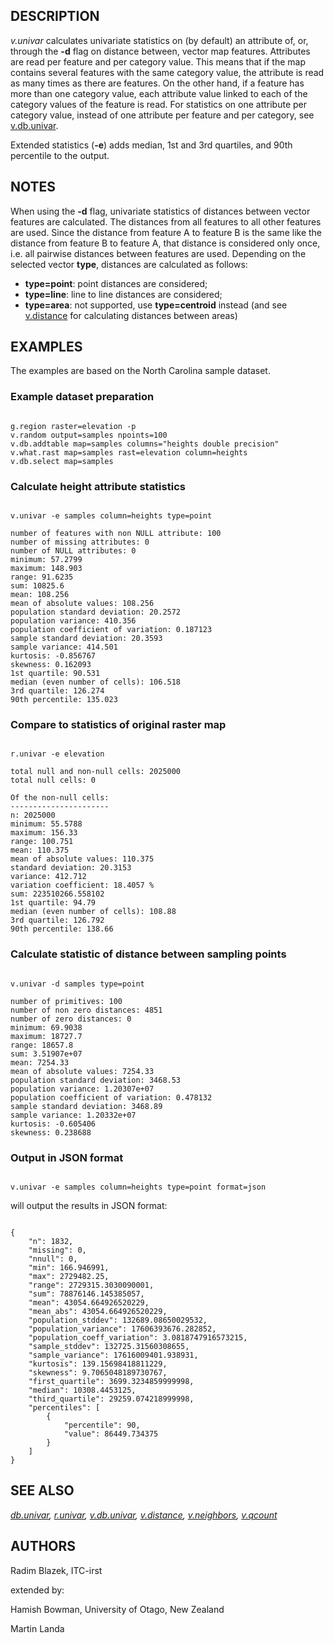 
## DESCRIPTION

*v.univar* calculates univariate statistics on (by default) an attribute
of, or, through the **-d** flag on distance between, vector map features.
Attributes are read per feature and per category value. This means that if the
map contains several features with the same category value, the attribute is
read as many times as there are features. On the other hand, if a feature has
more than one category value, each attribute value linked to each of the
category values of the feature is read. For statistics on one attribute
per category value, instead of one attribute per feature and per category,
see [v.db.univar](v.db.univar.html).

Extended statistics (**-e**) adds median, 1st and 3rd quartiles, and 90th
percentile to the output.

## NOTES

When using the **-d** flag, univariate statistics of distances
between vector features are calculated. The distances from all features
to all other features are used. Since the distance from feature A to
feature B is the same like the distance from feature B to feature A,
that distance is considered only once, i.e. all pairwise distances
between features are used. Depending on the selected vector
**type**, distances are calculated as follows:

* **type=point**: point distances are considered;
* **type=line**: line to line distances are considered;
* **type=area**: not supported, use **type=centroid** instead (and see
  [v.distance](v.distance.html) for calculating distances
  between areas)

## EXAMPLES

The examples are based on the North Carolina sample dataset.

### Example dataset preparation

```

g.region raster=elevation -p
v.random output=samples npoints=100
v.db.addtable map=samples columns="heights double precision"
v.what.rast map=samples rast=elevation column=heights
v.db.select map=samples

```

### Calculate height attribute statistics

```

v.univar -e samples column=heights type=point

number of features with non NULL attribute: 100
number of missing attributes: 0
number of NULL attributes: 0
minimum: 57.2799
maximum: 148.903
range: 91.6235
sum: 10825.6
mean: 108.256
mean of absolute values: 108.256
population standard deviation: 20.2572
population variance: 410.356
population coefficient of variation: 0.187123
sample standard deviation: 20.3593
sample variance: 414.501
kurtosis: -0.856767
skewness: 0.162093
1st quartile: 90.531
median (even number of cells): 106.518
3rd quartile: 126.274
90th percentile: 135.023

```

### Compare to statistics of original raster map

```

r.univar -e elevation

total null and non-null cells: 2025000
total null cells: 0

Of the non-null cells:
----------------------
n: 2025000
minimum: 55.5788
maximum: 156.33
range: 100.751
mean: 110.375
mean of absolute values: 110.375
standard deviation: 20.3153
variance: 412.712
variation coefficient: 18.4057 %
sum: 223510266.558102
1st quartile: 94.79
median (even number of cells): 108.88
3rd quartile: 126.792
90th percentile: 138.66

```

### Calculate statistic of distance between sampling points

```

v.univar -d samples type=point

number of primitives: 100
number of non zero distances: 4851
number of zero distances: 0
minimum: 69.9038
maximum: 18727.7
range: 18657.8
sum: 3.51907e+07
mean: 7254.33
mean of absolute values: 7254.33
population standard deviation: 3468.53
population variance: 1.20307e+07
population coefficient of variation: 0.478132
sample standard deviation: 3468.89
sample variance: 1.20332e+07
kurtosis: -0.605406
skewness: 0.238688

```

### Output in JSON format

```

v.univar -e samples column=heights type=point format=json

```

will output the results in JSON format:

```

{
    "n": 1832,
    "missing": 0,
    "nnull": 0,
    "min": 166.946991,
    "max": 2729482.25,
    "range": 2729315.3030090001,
    "sum": 78876146.145385057,
    "mean": 43054.664926520229,
    "mean_abs": 43054.664926520229,
    "population_stddev": 132689.08650029532,
    "population_variance": 17606393676.282852,
    "population_coeff_variation": 3.0818747916573215,
    "sample_stddev": 132725.31560308655,
    "sample_variance": 17616009401.938931,
    "kurtosis": 139.15698418811229,
    "skewness": 9.7065048189730767,
    "first_quartile": 3699.3234859999998,
    "median": 10308.4453125,
    "third_quartile": 29259.074218999998,
    "percentiles": [
        {
            "percentile": 90,
            "value": 86449.734375
        }
    ]
}

```

## SEE ALSO

*[db.univar](db.univar.html),
[r.univar](r.univar.html),
[v.db.univar](v.db.univar.html),
[v.distance](v.distance.html),
[v.neighbors](v.neighbors.html),
[v.qcount](v.qcount.html)*

## AUTHORS

Radim Blazek, ITC-irst

extended by:

Hamish Bowman, University of Otago, New Zealand

Martin Landa

